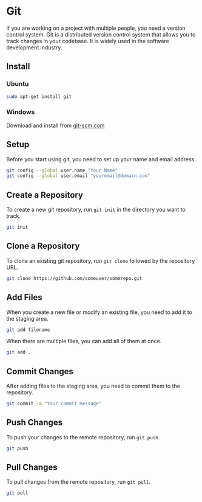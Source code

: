 # Git
If you are working on a project with multiple people, you need a version control system. Git is a distributed version control system that allows you to track changes in your codebase. It is widely used in the software development industry.
## Install
### Ubuntu
```bash
sudo apt-get install git
```
### Windows
Download and install from [git-scm.com](https://git-scm.com/)
## Setup
Before you start using git, you need to set up your name and email address.
```bash
git config --global user.name "Your Name"
git config --global user.email "youremail@domain.com"
```
## Create a Repository
To create a new git repository, run `git init` in the directory you want to track.
```bash
git init
```
## Clone a Repository
To clone an existing git repository, run `git clone` followed by the repository URL.
```bash
git clone https://github.com/someuser/somerepo.git
```
## Add Files
When you create a new file or modify an existing file, you need to add it to the staging area.
```bash
git add filename
```
When there are multiple files, you can add all of them at once.
```bash
git add .
```
## Commit Changes
After adding files to the staging area, you need to commit them to the repository.
```bash
git commit -m "Your commit message"
```
## Push Changes
To push your changes to the remote repository, run `git push`.
```bash
git push
```
## Pull Changes
To pull changes from the remote repository, run `git pull`.
```bash
git pull
```